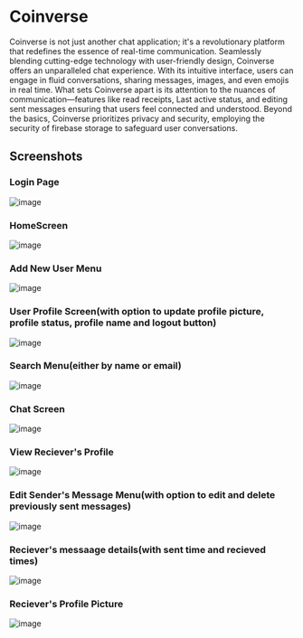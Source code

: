 # Coinverse

Coinverse is not just another chat application; 
it's a revolutionary platform that redefines the essence of real-time communication. Seamlessly blending cutting-edge technology with user-friendly design, Coinverse offers an unparalleled chat experience. With its intuitive interface, users can engage in fluid conversations, sharing messages, images, and even emojis in real time. What sets Coinverse apart is its attention to the nuances of communication—features like read receipts, Last active status, and editing sent messages ensuring that users feel connected and understood. Beyond the basics, Coinverse prioritizes privacy and security, employing the security of firebase storage to safeguard user conversations. 

## Screenshots

### Login Page

![image](https://github.com/Hitanshuverma/Coinverse/assets/81898669/7e52d7f1-2f32-422d-a91b-b121fe99a32d)

### HomeScreen

![image](https://github.com/Hitanshuverma/Coinverse/assets/81898669/b239e04e-7ffa-41f0-8f78-e851f2d08c83)

### Add New User Menu

![image](https://github.com/Hitanshuverma/Coinverse/assets/81898669/1cbd0206-9974-48cc-99aa-768c7f198808)

### User Profile Screen(with option to update profile picture, profile status, profile name and logout button)

![image](https://github.com/Hitanshuverma/Coinverse/assets/81898669/8d02ee48-a7cd-459e-934d-73b2d49d30b5)

### Search Menu(either by name or email)

![image](https://github.com/Hitanshuverma/Coinverse/assets/81898669/59c95ad1-3909-42fc-8585-b8114e75972e)

### Chat Screen

![image](https://github.com/Hitanshuverma/Coinverse/assets/81898669/0c0fb353-0789-4d91-9f0e-1b256165978d)

### View Reciever's Profile

![image](https://github.com/Hitanshuverma/Coinverse/assets/81898669/19283eb1-49be-426e-80d4-4f79c6baac87)

### Edit Sender's Message Menu(with option to edit and delete previously sent messages)

![image](https://github.com/Hitanshuverma/Coinverse/assets/81898669/c0408046-9780-4e67-80c8-dd352dde4b2e)

### Reciever's messaage details(with sent time and recieved times)

![image](https://github.com/Hitanshuverma/Coinverse/assets/81898669/01819e5e-0e28-4d6c-85db-587308ad164d)

### Reciever's Profile Picture

![image](https://github.com/Hitanshuverma/Coinverse/assets/81898669/6d1751cb-2a43-4df6-9d78-b3bf4dcdc191)








